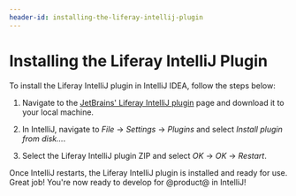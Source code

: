 ```yaml
---
header-id: installing-the-liferay-intellij-plugin
---
```


# Installing the Liferay IntelliJ Plugin

To install the Liferay IntelliJ plugin in IntelliJ IDEA, follow the steps below:

1.  Navigate to the
    [JetBrains' Liferay IntelliJ plugin](https://plugins.jetbrains.com/plugin/10739-liferay-intellij-plugin)
    page and download it to your local machine.

2.  In IntelliJ, navigate to *File* &rarr; *Settings* &rarr; *Plugins* and
    select *Install plugin from disk...*.

3.  Select the Liferay IntelliJ plugin ZIP and select *OK* &rarr; *OK* &rarr;
    *Restart*.

Once IntelliJ restarts, the Liferay IntelliJ plugin is installed and ready for
use. Great job! You're now ready to develop for @product@ in IntelliJ!

